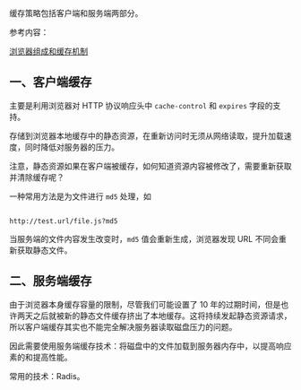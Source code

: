 
缓存策略包括客户端和服务端两部分。

参考内容：

[浏览器组成和缓存机制](https://github.com/hoanFir/blogs/blob/master/%E5%89%8D%E7%AB%AF%E5%AD%A6%E4%B9%A0/%E9%9D%A2%E8%AF%95-08-%E6%B5%8F%E8%A7%88%E5%99%A8%E7%BB%84%E6%88%90%E5%92%8C%E7%BC%93%E5%AD%98%E6%9C%BA%E5%88%B6.md)

## 一、客户端缓存

主要是利用浏览器对 HTTP 协议响应头中 `cache-control` 和 `expires` 字段的支持。

存储到浏览器本地缓存中的静态资源，在重新访问时无须从网络读取，提升加载速度，同时降低对服务器的压力。

注意，静态资源如果在客户端被缓存，如何知道资源内容被修改了，需要重新获取并清除缓存呢？

一种常用方法是为文件进行 `md5` 处理，如

```

http://test.url/file.js?md5

```

当服务端的文件内容发生改变时，`md5` 值会重新生成，浏览器发现 URL 不同会重新获取静态文件。



## 二、服务端缓存

由于浏览器本身缓存容量的限制，尽管我们可能设置了 10 年的过期时间，但是也许两天之后就被新的静态文件缓存挤出了本地缓存。这将持续发起静态资源请求，所以客户端缓存其实也不能完全解决服务器读取磁盘压力的问题。

因此需要使用服务端缓存技术：将磁盘中的文件加载到服务器内存中，以提高响应素的和提高性能。

常用的技术：Radis。



